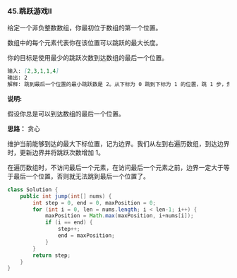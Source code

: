 ### 45.跳跃游戏II

给定一个非负整数数组，你最初位于数组的第一个位置。

数组中的每个元素代表你在该位置可以跳跃的最大长度。

你的目标是使用最少的跳跃次数到达数组的最后一个位置。

``` markdown
输入: [2,3,1,1,4]
输出: 2
解释: 跳到最后一个位置的最小跳跃数是 2。从下标为 0 跳到下标为 1 的位置，跳 1 步，然后跳 3 步到达数组的最后一个位置。
```

**说明:**

假设你总是可以到达数组的最后一个位置。



**思路：** 贪心

维护当前能够到达的最大下标位置，记为边界。我们从左到右遍历数组，到达边界时，更新边界并将跳跃次数增加 1。

在遍历数组时，不访问最后一个元素，在访问最后一个元素之前，边界一定大于等于最后一个位置，否则就无法跳到最后一个位置了。

``` java
class Solution {
    public int jump(int[] nums) {
        int step = 0, end = 0, maxPosition = 0;
        for (int i = 0, len = nums.length; i < len-1; i++) {
            maxPosition = Math.max(maxPosition, i+nums[i]);
            if (i == end) {
                step++;
                end = maxPosition;
            }
        }
        return step;
    }
}
```

